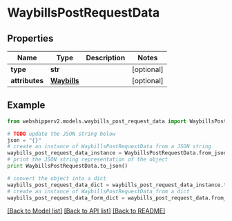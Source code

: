 # WaybillsPostRequestData


## Properties
Name | Type | Description | Notes
------------ | ------------- | ------------- | -------------
**type** | **str** |  | [optional] 
**attributes** | [**Waybills**](Waybills.md) |  | [optional] 

## Example

```python
from webshipperv2.models.waybills_post_request_data import WaybillsPostRequestData

# TODO update the JSON string below
json = "{}"
# create an instance of WaybillsPostRequestData from a JSON string
waybills_post_request_data_instance = WaybillsPostRequestData.from_json(json)
# print the JSON string representation of the object
print WaybillsPostRequestData.to_json()

# convert the object into a dict
waybills_post_request_data_dict = waybills_post_request_data_instance.to_dict()
# create an instance of WaybillsPostRequestData from a dict
waybills_post_request_data_form_dict = waybills_post_request_data.from_dict(waybills_post_request_data_dict)
```
[[Back to Model list]](../README.md#documentation-for-models) [[Back to API list]](../README.md#documentation-for-api-endpoints) [[Back to README]](../README.md)


